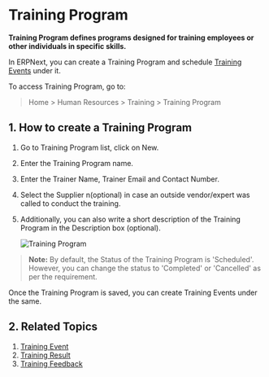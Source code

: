 <!-- add-breadcrumbs -->
# Training Program

**Training Program defines programs designed for training employees or other individuals in specific skills.**

In ERPNext, you can create a Training Program and schedule [Training Events](/docs/v13/user/manual/en/human-resources/training-event) under it.

To access Training Program, go to:

> Home > Human Resources > Training > Training Program


## 1. How to create a Training Program

1. Go to Training Program list, click on New.
1. Enter the Training Program name.
1. Enter the Trainer Name, Trainer Email and Contact Number.
1. Select the Supplier n(optional) in case an outside vendor/expert was called to conduct the training.
1. Additionally, you can also write a short description of the Training Program in the Description box (optional).

    <img class="screenshot" alt="Training Program" src="{{docs_base_url}}/v13/assets/img/human-resources/training-program.png">

> **Note:** By default, the Status of the Training Program is 'Scheduled'. However, you can change the status to 'Completed' or 'Cancelled' as per the requirement.

Once the Training Program is saved, you can create Training Events under the same.


## 2. Related Topics

1. [Training Event](/docs/v13/user/manual/en/human-resources/training-event)
1. [Training Result](/docs/v13/user/manual/en/human-resources/training-result)
1. [Training Feedback](/docs/v13/user/manual/en/human-resources/training-feedback)











